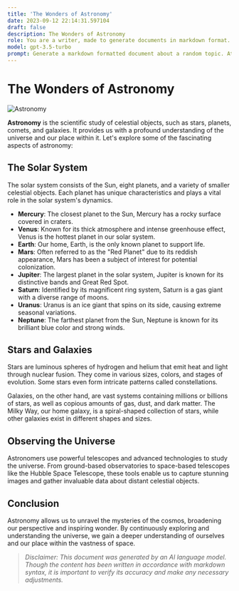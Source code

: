 ```yaml
---
title: 'The Wonders of Astronomy'
date: 2023-09-12 22:14:31.597104
draft: false
description: The Wonders of Astronomy
role: You are a writer, made to generate documents in markdown format. It is very important that all of the documents you generate are in valid markdown format.
model: gpt-3.5-turbo
prompt: Generate a markdown formatted document about a random topic. At the bottom, include a disclaimer explaining that the document was generated by you. The first line of the document should be the title. Make sure that the entire document is in proper markdown format, using a mix of various tags to make the document visually appealing.
---
```


# The Wonders of Astronomy

![Astronomy](https://images.unsplash.com/photo-1488104389401-91d2b257f793?ixid=MnwxMjA3fDB8MHxwaG90by1wYWdlfHx8fGVufDV8fHx8&ixlib=rb-1.2.1&auto=format&fit=crop&w=1050&q=80)

**Astronomy** is the scientific study of celestial objects, such as stars, planets, comets, and galaxies. It provides us with a profound understanding of the universe and our place within it. Let's explore some of the fascinating aspects of astronomy:

## The Solar System

The solar system consists of the Sun, eight planets, and a variety of smaller celestial objects. Each planet has unique characteristics and plays a vital role in the solar system's dynamics.

- **Mercury**: The closest planet to the Sun, Mercury has a rocky surface covered in craters.
- **Venus**: Known for its thick atmosphere and intense greenhouse effect, Venus is the hottest planet in our solar system.
- **Earth**: Our home, Earth, is the only known planet to support life.
- **Mars**: Often referred to as the "Red Planet" due to its reddish appearance, Mars has been a subject of interest for potential colonization.
- **Jupiter**: The largest planet in the solar system, Jupiter is known for its distinctive bands and Great Red Spot.
- **Saturn**: Identified by its magnificent ring system, Saturn is a gas giant with a diverse range of moons.
- **Uranus**: Uranus is an ice giant that spins on its side, causing extreme seasonal variations.
- **Neptune**: The farthest planet from the Sun, Neptune is known for its brilliant blue color and strong winds.

## Stars and Galaxies

Stars are luminous spheres of hydrogen and helium that emit heat and light through nuclear fusion. They come in various sizes, colors, and stages of evolution. Some stars even form intricate patterns called constellations.

Galaxies, on the other hand, are vast systems containing millions or billions of stars, as well as copious amounts of gas, dust, and dark matter. The Milky Way, our home galaxy, is a spiral-shaped collection of stars, while other galaxies exist in different shapes and sizes.

## Observing the Universe

Astronomers use powerful telescopes and advanced technologies to study the universe. From ground-based observatories to space-based telescopes like the Hubble Space Telescope, these tools enable us to capture stunning images and gather invaluable data about distant celestial objects.

## Conclusion

Astronomy allows us to unravel the mysteries of the cosmos, broadening our perspective and inspiring wonder. By continuously exploring and understanding the universe, we gain a deeper understanding of ourselves and our place within the vastness of space.

> *Disclaimer: This document was generated by an AI language model. Though the content has been written in accordance with markdown syntax, it is important to verify its accuracy and make any necessary adjustments.*